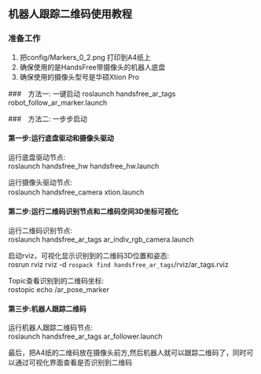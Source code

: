 ## 机器人跟踪二维码使用教程

### 准备工作
1. 把config/Markers_0_2.png 打印到A4纸上
2. 确保使用的是HandsFree带摄像头的机器人底盘
3. 确保使用的摄像头型号是华硕Xtion Pro

###　方法一: 一键启动
roslaunch handsfree_ar_tags robot_follow_ar_marker.launch    

###　方法二: 一步步启动
#### 第一步:运行底盘驱动和摄像头驱动   　　
运行底盘驱动节点:     
roslaunch handsfree_hw handsfree_hw.launch      

运行摄像头驱动节点:      
roslaunch handsfree_camera xtion.launch　　　　　

#### 第二步:运行二维码识别节点和二维码空间3D坐标可视化 　　
运行二维码识别节点:      
roslaunch handsfree_ar_tags ar_indiv_rgb_camera.launch     

启动rviz，可视化显示识别到的二维码3D位置和姿态:     
rosrun rviz rviz -d `rospack find handsfree_ar_tags`/rviz/ar_tags.rviz     

Topic查看识别到的二维码坐标:    
rostopic echo /ar_pose_marker     

#### 第三步:机器人跟踪二维码
运行机器人跟踪二维码节点:       
roslaunch handsfree_ar_tags ar_follower.launch      

最后，把A4纸的二维码放在摄像头前方,然后机器人就可以跟踪二维码了，同时可以通过可视化界面查看是否识别到二维码
